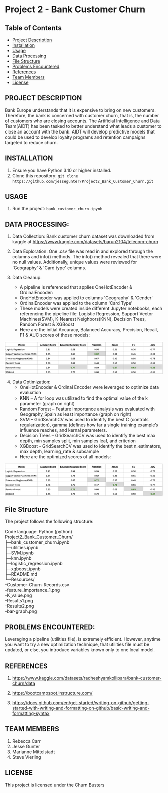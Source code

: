 # Project 2 - Bank Customer Churn   

## Table of Contents

- [Project Description](#project-description)
- [Installation](#installation)
- [Usage](#usage)
- [Data Processing](#data-processing)
- [File Structure](#file-structure)
- [Problems Encountered](#problems-encountered)
- [References](#references)
- [Team Members](#team-members)
- [License](#license)

## PROJECT DESCRIPTION   
 Bank Europe understands that it is expensive to bring on new customers.  Therefore, the bank is concerned with customer churn, that is, the number of customers who are closing accounts. The Artificial Intelligence and Data Team(AIDT) has been tasked to better understand what leads a customer to close an account with the bank. AIDT will develop predictive models that could be used to develop loyalty programs and retention campaigns targeted to reduce churn.   

## INSTALLATION   

1. Ensure you have Python 3.10 or higher installed.   
2. Clone this repository: `git clone https://github.com/jessegunter/Project2_Bank_Customer_Churn.git`   

## USAGE   

1. Run the project: `bank_customer_churn.ipynb`   

## DATA PROCESSING:   

1. Data Collection: Bank customer churn dataset was downloaded from kaggle at https://www.kaggle.com/datasets/barun2104/telecom-churn    

2. Data Exploration: One .csv file was read in and explored through the columns and info() methods.  The info() method revealed that there were no null values.  Additionally, unique values were reviewed for 'Geography' & 'Card type' columns.    

3. Data Cleanup:   
    - A pipeline is referenced that applies OneHotEncoder & OrdinalEncoder:   
	- OneHotEncoder was applied to columns 'Geography' & 'Gender'   
	- OrdinalEncoder was applied to the column 'Card Type'   
    - These models were created inside different Jupyter notebooks, each referencing the pipeline file: Logistic Regression, Support Vector Machines(SVM),  K-Nearest Neighbors(KNN), Decision Trees, Random Forest & XGBoost   
    - Here are the initial Accuracy, Balanced Accuracy, Precision, Recall, F1 & AUC scores of those models:   

<p align="center">
  <img src="/Resources/Results1.png" />
</p>

4. Data Optimization:   
    - OneHotEncoder & Ordinal Encoder were leveraged to optimize data evaluation   
    - KNN – A for loop was utilized to find the optimal value of the k parameter (graph on right)   
    - Random Forest – Feature importance analysis was evaluated with Geography_Spain as least importance (graph on right)   
    - SVM – GridSearchCV was used to identify the best C (controls regularization), gamma (defines how far a single training example’s influence reaches, and kernal parameters.    
    - Decision Trees – GridSearchCV was used to identify the best max depth, min samples split, min samples leaf, and criterion    
    - XGBoost -  GridSearchCV was used to identify the best n_estimators, max depth, learning_rate & subsample 
    - Here are the optimized scores of all models:   

<p align="center">
  <img src="/Resources/Results2.png" />
</p>

## File Structure

The project follows the following structure:

Code language: Python (python)   
Project2_Bank_Customer_Churn/   
├─bank_customer_churn.ipynb   
├─utilities.ipynb   
├─SVM.ipynb   
├─knn.ipynb   
├─logistic_regression.ipynb   
├─xgboost.ipynb   
├─README.md   
└─Resources/   
  -Customer-Churn-Records.csv   
  -feature_importance_1.png   
  -K_value.png   
  -Results1.png   
  -Results2.png   
  -bar-graph.png   

## PROBLEMS ENCOUNTERED:   
Leveraging a pipeline (utilities file), is extremely efficient.  However, anytime you want to try a new optimization technique, that utilities file must be updated, or else, you introduce variables known only to one local model.    

## REFERENCES   
1. https://www.kaggle.com/datasets/radheshyamkollipara/bank-customer-churn/data    

2. https://bootcampspot.instructure.com/   

3. https://docs.github.com/en/get-started/writing-on-github/getting-started-with-writing-and-formatting-on-github/basic-writing-and-formatting-syntax   

## TEAM MEMBERS   
1. Rebecca Carr   
2. Jesse Gunter   
3. Marianne Mittelstadt   
4. Steve Vierling   

## LICENSE   
This project is licensed under the Churn Busters      
